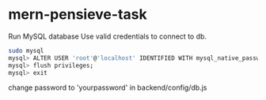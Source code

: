 # mern-pensieve-task

Run MySQL database
Use valid credentials to connect to db.

```bash
sudo mysql
mysql> ALTER USER 'root'@'localhost' IDENTIFIED WITH mysql_native_password BY 'yourpassword';
mysql> flush privileges;
mysql> exit 
```
change password to 'yourpassword' in backend/config/db.js
